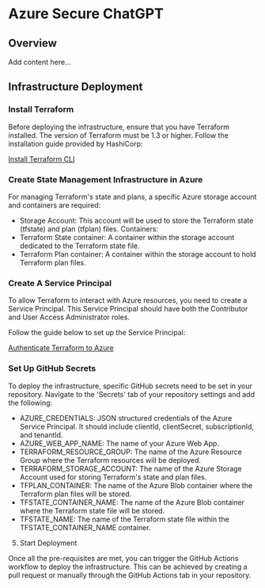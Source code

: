 # Azure Secure ChatGPT

## Overview

Add content here...

## Infrastructure Deployment

### Install Terraform

Before deploying the infrastructure, ensure that you have Terraform installed. The version of Terraform must be 1.3 or higher. Follow the installation guide provided by HashiCorp:

[Install Terraform CLI](https://developer.hashicorp.com/terraform/tutorials/aws-get-started/install-cli)

### Create State Management Infrastructure in Azure

For managing Terraform's state and plans, a specific Azure storage account and containers are required:

- Storage Account: This account will be used to store the Terraform state (tfstate) and plan (tfplan) files.
Containers:
- Terraform State container: A container within the storage account dedicated to the Terraform state file.
- Terraform Plan container: A container within the storage account to hold Terraform plan files.

### Create A Service Principal

To allow Terraform to interact with Azure resources, you need to create a Service Principal. This Service Principal should have both the Contributor and User Access Administrator roles.

Follow the guide below to set up the Service Principal:

[Authenticate Terraform to Azure](https://learn.microsoft.com/en-us/azure/developer/terraform/authenticate-to-azure?tabs=bash)

### Set Up GitHub Secrets

To deploy the infrastructure, specific GitHub secrets need to be set in your repository. Navigate to the 'Secrets' tab of your repository settings and add the following:

- AZURE_CREDENTIALS: JSON structured credentials of the Azure Service Principal. It should include clientId, clientSecret, subscriptionId, and tenantId.
- AZURE_WEB_APP_NAME: The name of your Azure Web App.
- TERRAFORM_RESOURCE_GROUP: The name of the Azure Resource Group where the Terraform resources will be deployed.
- TERRAFORM_STORAGE_ACCOUNT: The name of the Azure Storage Account used for storing Terraform's state and plan files.
- TFPLAN_CONTAINER: The name of the Azure Blob container where the Terraform plan files will be stored.
- TFSTATE_CONTAINER_NAME: The name of the Azure Blob container where the Terraform state file will be stored.
- TFSTATE_NAME: The name of the Terraform state file within the TFSTATE_CONTAINER_NAME container.

5. Start Deployment

Once all the pre-requisites are met, you can trigger the GitHub Actions workflow to deploy the infrastructure. This can be achieved by creating a pull request or manually through the GitHub Actions tab in your repository.
